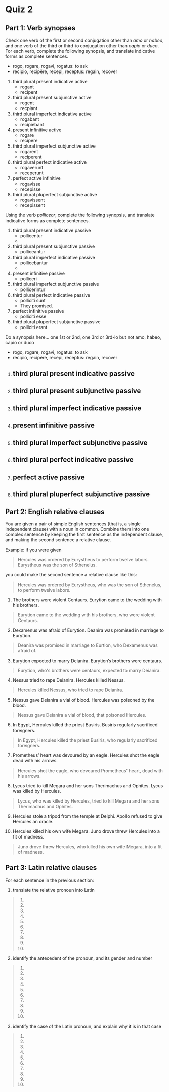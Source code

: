 # Quiz 2

## Part 1: Verb synopses

Check one verb of the first or second conjugation other than *amo* or *habeo*, and one verb of the third or third-io conjugation other than *capio* or *duco*. 
For each verb, complete the following synopsis, and translate indicative forms as complete sentences.
- rogo, rogare, rogavi, rogatus: to ask
- recipio, recipĕre, recepi, receptus: regain, recover

1. third plural present indicative active
   - rogant
   - recipent
2. third plural present subjunctive active
   - rogent
   - recpiant
3. third plural imperfect indicative active
   - rogabant
   - recipiebant
4. present infinitive active
   - rogare
   - recipere
5. third plural imperfect subjunctive active
   - rogarent
   - reciperent
6. third plural perfect indicative active
   - rogaverunt
   - receperunt
7. perfect active infinitive
   - rogavisse
   - recepisse
8. third plural pluperfect subjunctive active
   - rogavissent
   - recepissent

Using the verb *polliceor*, complete the following synopsis, and translate indicative forms as complete sentences. 

1. third plural present indicative passive 
   - pollicentur
   - 
2. third plural present subjunctive passive
   - polliceantur
3. third plural imperfect indicative passive
   - pollicebantur
   - 
4. present infinitive passive
   - polliceri
5. third plural imperfect subjunctive passive
   - pollicerintur
6. third plural perfect indicative passive
   - polliciti sunt
   - They promised.
7. perfect infinitive passive
   - polliciti esse
8. third plural pluperfect subjunctive passive
   - polliciti erant

Do a synopsis here… one 1st or 2nd, one 3rd or 3rd-io but not amo, habeo, capio or duco
- rogo, rogare, rogavi, rogatus: to ask
- recipio, recipĕre, recepi, receptus: regain, recover

1. third plural present indicative passive
   - 
2. third plural present subjunctive passive
   -
3. third plural imperfect indicative passive
   -
4. present infinitive passive
   -
5. third plural imperfect subjunctive passive
   -
6. third plural perfect indicative passive
   -
7. perfect active passive
   -
8. third plural pluperfect subjunctive passive
   -

## Part 2: English relative clauses

You are given a pair of simple English sentences (that is, a single independent clause) with a noun in common.
Combine them into one complex sentence by keeping the first sentence as the independent clause, and making the second sentence a relative clause.

Example: if you were given

> Hercules was ordered by Eurystheus to perform twelve labors. Eurystheus was the son of Sthenelus.

you could make the second sentence a relative clause like this:

> Hercules was ordered by Eurystheus, who was the son of Sthenelus, to perform twelve labors.

1. The brothers were violent Centaurs. Eurytion came to the wedding with his brothers.
> Eurytion came to the wedding with his brothers, who were violent Centaurs.

2. Dexamenus was afraid of Eurytion. Deanira was promised in marriage to Eurytion.
> Deanira was promised in marriage to Eurtion, who Dexamenus was afraid of.

3. Eurytion expected to marry Deianira. Eurytion’s brothers were centaurs.
> Eurytion, who's brothers were centaurs, expected to marry Deianira.

4. Nessus tried to rape Deianira. Hercules killed Nessus.
> Hercules killed Nessus, who tried to rape Deianira.

5. Nessus gave Deianira a vial of blood. Hercules was poisoned by the blood.
> Nessus gave Deianira a vial of blood, that poisoned Hercules.

6. In Egypt, Hercules killed the priest Busiris. Busiris regularly sacrificed foreigners.
> In Egypt, Hercules killed the priest Busiris, who regularly sacrificed foreigners.

7. Prometheus’ heart was devoured by an eagle. Hercules shot the eagle dead with his arrows.
> Hercules shot the eagle, who devoured Prometheus' heart, dead with his arrows.

8. Lycus tried to kill Megara and her sons Therimachus and Ophites. Lycus was killed by Hercules.
> Lycus, who was killed by Hercules, tried to kill Megara and her sons Therimachus and Ophites.

9. Hercules stole a tripod from the temple at Delphi. Apollo refused to give Hercules an oracle.
>

10. Hercules killed his own wife Megara. Juno drove threw Hercules into a fit of madness.
> Juno drove threw Hercules, who killed his own wife Megara, into a fit of madness.

## Part 3: Latin relative clauses

For each sentence in the previous section:

1. translate the relative pronoun into Latin
> 1.
> 2.
> 3.
> 4.
> 5.
> 6.
> 7.
> 8.
> 9.
> 10.
2. identify the antecedent of the pronoun, and its gender and number
> 1.
> 2.
> 3.
> 4.
> 5.
> 6.
> 7.
> 8.
> 9.
> 10.
3. identify the case of the Latin pronoun, and explain why it is in that case
> 1.
> 2.
> 3.
> 4.
> 5.
> 6.
> 7.
> 8.
> 9.
> 10.
